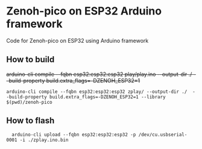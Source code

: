 # Zenoh-pico on ESP32 Arduino framework

Code for Zenoh-pico on ESP32 using Arduino framework


## How to build

~~arduino-cli compile --fqbn esp32:esp32:esp32 play/play.ino --output-dir ./  --build-property build.extra_flags=-DZENOH_ESP32=1~~

```
arduino-cli compile --fqbn esp32:esp32:esp32 zplay/ --output-dir ./  --build-property build.extra_flags=-DZENOH_ESP32=1 --library $(pwd)/zenoh-pico
```

## How to flash

```
  arduino-cli upload --fqbn esp32:esp32:esp32 -p /dev/cu.usbserial-0001 -i ./zplay.ino.bin
```
